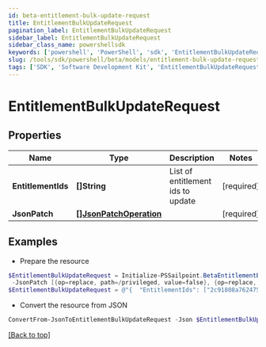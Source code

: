 ```yaml
---
id: beta-entitlement-bulk-update-request
title: EntitlementBulkUpdateRequest
pagination_label: EntitlementBulkUpdateRequest
sidebar_label: EntitlementBulkUpdateRequest
sidebar_class_name: powershellsdk
keywords: ['powershell', 'PowerShell', 'sdk', 'EntitlementBulkUpdateRequest', 'BetaEntitlementBulkUpdateRequest'] 
slug: /tools/sdk/powershell/beta/models/entitlement-bulk-update-request
tags: ['SDK', 'Software Development Kit', 'EntitlementBulkUpdateRequest', 'BetaEntitlementBulkUpdateRequest']
---
```



# EntitlementBulkUpdateRequest

## Properties

Name | Type | Description | Notes
------------ | ------------- | ------------- | -------------
**EntitlementIds** | **[]String** | List of entitlement ids to update | [required]
**JsonPatch** | [**[]JsonPatchOperation**](json-patch-operation) |  | [required]

## Examples

- Prepare the resource
```powershell
$EntitlementBulkUpdateRequest = Initialize-PSSailpoint.BetaEntitlementBulkUpdateRequest  -EntitlementIds [2c91808a7624751a01762f19d665220d, 2c91808a7624751a01762f19d67c220e, 2c91808a7624751a01762f19d692220f] `
 -JsonPatch [{op=replace, path=/privileged, value=false}, {op=replace, path=/requestable, value=false}]
$EntitlementBulkUpdateRequest = @"{  "EntitlementIds": ["2c91808a7624751a01762f19d665220d", "2c91808a7624751a01762f19d67c220e", "2c91808a7624751a01762f19d692220f"], "JsonPatch": [{"op": "replace", "path": "/privileged", "value": "false}"}, {"op": "replace", "path": "/requestable", "value": "false}]" }]}"@
```

- Convert the resource from JSON
```powershell
ConvertFrom-JsonToEntitlementBulkUpdateRequest -Json $EntitlementBulkUpdateRequest
```


[[Back to top]](#) 

